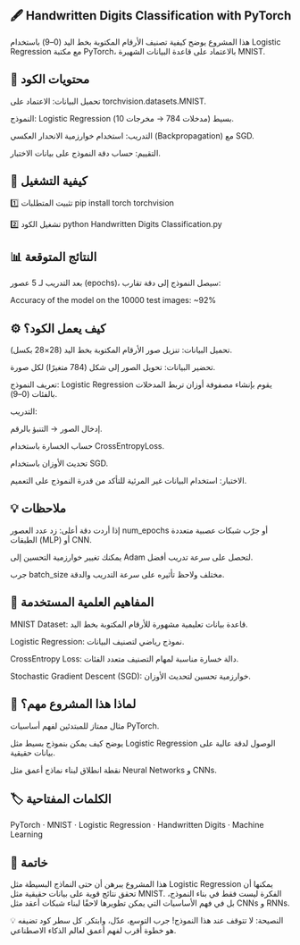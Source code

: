 ## 🖋️ Handwritten Digits Classification with PyTorch

هذا المشروع يوضح كيفية تصنيف الأرقام المكتوبة بخط اليد (0–9) باستخدام Logistic Regression مع مكتبة PyTorch، بالاعتماد على قاعدة البيانات الشهيرة MNIST.

## 📂 محتويات الكود

تحميل البيانات: الاعتماد على torchvision.datasets.MNIST.

النموذج: Logistic Regression بسيط (مدخلات 784 → مخرجات 10).

التدريب: استخدام خوارزمية الانحدار العكسي (Backpropagation) مع SGD.

التقييم: حساب دقة النموذج على بيانات الاختبار.

## 🚀 كيفية التشغيل
1️⃣ تثبيت المتطلبات
pip install torch torchvision

2️⃣ تشغيل الكود
python Handwritten Digits Classification.py



## 📊 النتائج المتوقعة

بعد التدريب لـ 5 عصور (epochs)، سيصل النموذج إلى دقة تقارب:

Accuracy of the model on the 10000 test images: ~92%

## ⚙️ كيف يعمل الكود؟

تحميل البيانات: تنزيل صور الأرقام المكتوبة بخط اليد (28×28 بكسل).

تحضير البيانات: تحويل الصور إلى شكل (784 متغيرًا) لكل صورة.

تعريف النموذج: Logistic Regression يقوم بإنشاء مصفوفة أوزان تربط المدخلات بالفئات (0–9).

التدريب:

إدخال الصور → التنبؤ بالرقم.

حساب الخسارة باستخدام CrossEntropyLoss.

تحديث الأوزان باستخدام SGD.

الاختبار: استخدام البيانات غير المرئية للتأكد من قدرة النموذج على التعميم.

## 💡 ملاحظات

إذا أردت دقة أعلى: زد عدد العصور num_epochs أو جرّب شبكات عصبية متعددة الطبقات (MLP) أو CNN.

يمكنك تغيير خوارزمية التحسين إلى Adam لتحصل على سرعة تدريب أفضل.

جرب batch_size مختلف ولاحظ تأثيره على سرعة التدريب والدقة.

## 📖 المفاهيم العلمية المستخدمة

MNIST Dataset: قاعدة بيانات تعليمية مشهورة للأرقام المكتوبة بخط اليد.

Logistic Regression: نموذج رياضي لتصنيف البيانات.

CrossEntropy Loss: دالة خسارة مناسبة لمهام التصنيف متعدد الفئات.

Stochastic Gradient Descent (SGD): خوارزمية تحسين لتحديث الأوزان.

## 🎯 لماذا هذا المشروع مهم؟

مثال ممتاز للمبتدئين لفهم أساسيات PyTorch.

يوضح كيف يمكن بنموذج بسيط مثل Logistic Regression الوصول لدقة عالية على بيانات حقيقية.

نقطة انطلاق لبناء نماذج أعمق مثل Neural Networks و CNNs.

## 🏷️ الكلمات المفتاحية

PyTorch · MNIST · Logistic Regression · Handwritten Digits · Machine Learning

## 📝 خاتمة

هذا المشروع يبرهن أن حتى النماذج البسيطة مثل Logistic Regression يمكنها أن تحقق نتائج قوية على بيانات حقيقية مثل MNIST.
الفكرة ليست فقط في بناء النموذج، بل في فهم الأساسيات التي يمكن تطويرها لاحقًا لبناء شبكات أعقد مثل CNNs و RNNs.

💡 النصيحة: لا تتوقف عند هذا النموذج! جرب التوسع، عدّل، وابتكر. كل سطر كود تضيفه هو خطوة أقرب لفهم أعمق لعالم الذكاء الاصطناعي.
